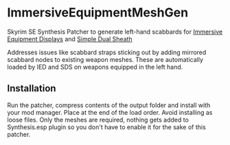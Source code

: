 # ImmersiveEquipmentMeshGen
Skyrim SE Synthesis Patcher to generate left-hand scabbards for [Immersive Equipment Displays](https://www.nexusmods.com/skyrimspecialedition/mods/62001) and [Simple Dual Sheath](https://www.nexusmods.com/skyrimspecialedition/mods/50049)

Addresses issues like scabbard straps sticking out by adding mirrored scabbard nodes to existing weapon meshes. These are automatically loaded by IED and SDS on weapons equipped in the left hand.

## Installation
Run the patcher, compress contents of the output folder and install with your mod manager. Place at the end of the load order. Avoid installing as loose files. Only the meshes are required, nothing gets added to Synthesis.esp plugin so you don't have to enable it for the sake of this patcher. 

